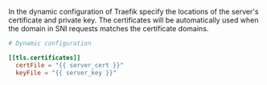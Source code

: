 In the dynamic configuration of Traefik specify the locations of the server's certificate and private key. The certificates will be automatically used when the domain in SNI requests matches the certificate domains.

```toml
# Dynamic configuration

[[tls.certificates]]
  certFile = "{{ server_cert }}"
  keyFile = "{{ server_key }}"
```
